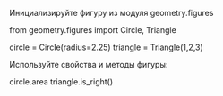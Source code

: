Инициализируйте фигуру из модуля geometry.figures

from geometry.figures import Circle, Triangle

circle = Circle(radius=2.25)
triangle = Triangle(1,2,3)


Используйте свойства и методы фигуры:

circle.area
triangle.is_right()
